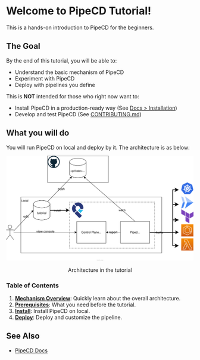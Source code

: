 # **Welcome to PipeCD Tutorial!**

This is a hands-on introduction to PipeCD for the beginners.

## The Goal

By the end of this tutorial, you will be able to:
  - Understand the basic mechanism of PipeCD
  - Experiment with PipeCD
  - Deploy with pipelines you define

This is **NOT** intended for those who right now want to:

- Install PipeCD in a production-ready way (See [Docs > Installation](https://pipecd.dev/docs/installation/))
- Develop and test PipeCD (See [CONTRIBUTING.md](https://github.com/pipe-cd/pipecd/blob/master/CONTRIBUTING.md))

## What you will do

You will run PipeCD on local and deploy by it. The architecture is as below:

![architecture on local](/images/architecture.svg)
<p align="center">Architecture in the tutorial</p>


### Table of Contents

1. [**Mechanism Overview**](content/en/10-overview/): Quickly learn about the overall architecture.
2. [**Prerequisites**](content/en/20-prerequisites/): What you need before the tutorial.
3. [**Install**](content/en/30-install/): Install PipeCD on local.
4. [**Deploy**](content/en/40-deploy/): Deploy and customize the pipeline.

## See Also

- [PipeCD Docs](https://pipecd.dev/docs/)
